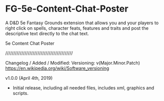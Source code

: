 # FG-5e-Content-Chat-Poster
A D&D 5e Fantasy Grounds extension that allows you and your players to right click on spells, character feats, features and traits and post the descriptive text directly to the chat text.


5e Content Chat Poster

//////////////////////////////////////////

Changelog / Added / Modified:
Versioning: v(Major.Minor.Patch) https://en.wikipedia.org/wiki/Software_versioning

v1.0.0 (April 4th, 2019)
* Initial release, including all needed files, includes xml, graphics and scripts.